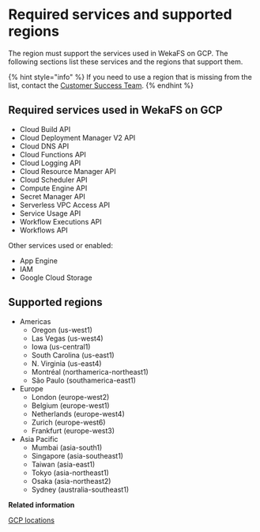 # Required services and supported regions

The region must support the services used in WekaFS on GCP. The following sections list these services and the regions that support them.

{% hint style="info" %}
If you need to use a region that is missing from the list, contact the [Customer Success Team](../../support/getting-support-for-your-weka-system.md#contact-customer-success-team).&#x20;
{% endhint %}

## Required services used in WekaFS on GCP

* Cloud Build API
* Cloud Deployment Manager V2 API
* Cloud DNS API
* Cloud Functions API
* Cloud Logging API
* Cloud Resource Manager API
* Cloud Scheduler API
* Compute Engine API
* Secret Manager API
* Serverless VPC Access API
* Service Usage API
* Workflow Executions API
* Workflows API

Other services used or enabled:

* App Engine
* IAM
* Google Cloud Storage

## Supported regions

* Americas
  * Oregon (us-west1)
  * Las Vegas (us-west4)
  * Iowa (us-central1)
  * South Carolina (us-east1)
  * N. Virginia (us-east4)
  * Montréal (northamerica-northeast1)
  * São Paulo (southamerica-east1)
* Europe
  * London (europe-west2)
  * Belgium (europe-west1)
  * Netherlands (europe-west4)
  * Zurich (europe-west6)
  * Frankfurt (europe-west3)
* Asia Pacific
  * Mumbai (asia-south1)
  * Singapore (asia-southeast1)
  * Taiwan (asia-east1)
  * Tokyo (asia-northeast1)
  * Osaka (asia-northeast2)
  * Sydney (australia-southeast1)



**Related information**

[GCP locations](https://cloud.google.com/about/locations)
